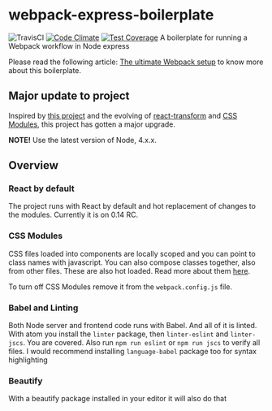 # webpack-express-boilerplate

![TravisCI](https://travis-ci.org/checkraiser/webpack-express-boilerplate.svg?branch=master)
[![Code Climate](https://codeclimate.com/repos/564c9ccf69568019760013e1/badges/3ca0a8406e17e443d93d/gpa.svg)](https://codeclimate.com/repos/564c9ccf69568019760013e1/feed)
[![Test Coverage](https://codeclimate.com/repos/564c9ccf69568019760013e1/badges/3ca0a8406e17e443d93d/coverage.svg)](https://codeclimate.com/repos/564c9ccf69568019760013e1/coverage)
A boilerplate for running a Webpack workflow in Node express

Please read the following article: [The ultimate Webpack setup](http://www.christianalfoni.com/articles/2015_04_19_The-ultimate-webpack-setup) to know more about this boilerplate.

## Major update to project
Inspired by [this project](https://github.com/vesparny/react-kickstart) and the evolving of [react-transform](https://github.com/gaearon/react-transform-boilerplate) and [CSS Modules]((http://glenmaddern.com/articles/css-modules)), this project has gotten a major upgrade.

**NOTE!** Use the latest version of Node, 4.x.x.

## Overview

### React by default
The project runs with React by default and hot replacement of changes to the modules. Currently it is on 0.14 RC.

### CSS Modules
CSS files loaded into components are locally scoped and you can point to class names with javascript. You can also compose classes together, also from other files. These are also hot loaded. Read more about them [here](http://glenmaddern.com/articles/css-modules).

To turn off CSS Modules remove it from the `webpack.config.js` file.

### Babel and Linting
Both Node server and frontend code runs with Babel. And all of it is linted. With atom you install the `linter` package, then `linter-eslint` and `linter-jscs`. You are covered. Also run `npm run eslint` or `npm run jscs` to verify all files. I would recommend installing `language-babel` package too for syntax highlighting

### Beautify
With a beautify package installed in your editor it will also do that

